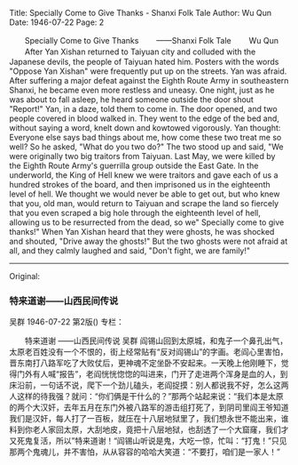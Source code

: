 Title: Specially Come to Give Thanks - Shanxi Folk Tale
Author: Wu Qun
Date: 1946-07-22
Page: 2

　　Specially Come to Give Thanks
　　——Shanxi Folk Tale
　　Wu Qun
　　After Yan Xishan returned to Taiyuan city and colluded with the Japanese devils, the people of Taiyuan hated him. Posters with the words "Oppose Yan Xishan" were frequently put up on the streets. Yan was afraid. After suffering a major defeat against the Eighth Route Army in southeastern Shanxi, he became even more restless and uneasy. One night, just as he was about to fall asleep, he heard someone outside the door shout "Report!" Yan, in a daze, told them to come in. The door opened, and two people covered in blood walked in. They went to the edge of the bed and, without saying a word, knelt down and kowtowed vigorously. Yan thought: Everyone else says bad things about me, how come these two treat me so well? So he asked, "What do you two do?" The two stood up and said, "We were originally two big traitors from Taiyuan. Last May, we were killed by the Eighth Route Army's guerrilla group outside the East Gate. In the underworld, the King of Hell knew we were traitors and gave each of us a hundred strokes of the board, and then imprisoned us in the eighteenth level of hell. We thought we would never be able to get out, but who knew that you, old man, would return to Taiyuan and scrape the land so fiercely that you even scraped a big hole through the eighteenth level of hell, allowing us to be resurrected from the dead, so we" Specially come to give thanks!" When Yan Xishan heard that they were ghosts, he was shocked and shouted, "Drive away the ghosts!" But the two ghosts were not afraid at all, and they calmly laughed and said, "Don't fight, we are family!"



<hr /> 

Original: 


### 特来道谢——山西民间传说
吴群
1946-07-22
第2版()
专栏：

　　特来道谢
    ——山西民间传说
    吴群
    阎锡山回到太原城，和鬼子一个鼻孔出气，太原老百姓没有一个不恨的，街上经常贴有“反对阎锡山”的字画。老阎心里害怕，晋东南打八路军吃了大败仗后，更神魂不定坐卧不安起来。一天晚上他刚睡下，觉得门外有人喊“报告”，老阎恍恍惚惚的叫进来，门开了走进两个浑身是血的人，到床沿前，一句话不说，爬下一个劲儿磕头，老阎捉摸：别人都说我不好，怎么这两人这样的待我强？就问：“你们俩是干什么的？”那两个站起来说：“我们本是太原的两个大汉奸，去年五月在东门外被八路军的游击组打死了，到阴司里阎王爷知道我们是汉奸，每人打了一百板，就压在十八层地狱里了，我们想永世不能出来，谁料到你老人家回太原，大刮地皮，竟把十八层地狱，也刮透了一个大窟窿，我们才又死鬼复活，所以”特来道谢！“阎锡山听说是鬼，大吃一惊，忙叫：“打鬼！”只见那两个鬼魂儿，并不害怕，从从容容的哈哈大笑道：“不要打，咱们是一家人！”
